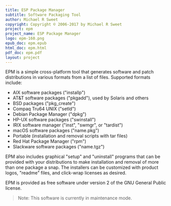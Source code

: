 ```yaml
---
title: ESP Package Manager
subtitle: Software Packaging Tool
author: Michael R Sweet
copyright: Copyright © 2006-2017 by Michael R Sweet
project: epm
project_name: ESP Package Manager
logo: epm-160.png
epub_doc: epm.epub
html_doc: epm.html
pdf_doc: epm.pdf
layout: project
---
```


EPM is a simple cross-platform tool that generates software and patch
distributions in various formats from a list of files.  Supported formats
include:

- AIX software packages ("installp")
- AT&T software packages ("pkgadd"), used by Solaris and others
- BSD packages ("pkg_create")
- Compaq Tru64 UNIX ("setld")
- Debian Package Manager ("dpkg")
- HP-UX software packages ("swinstall")
- IRIX software manager ("inst", "swmgr", or "tardist")
- macOS software packages ("name.pkg")
- Portable (installation and removal scripts with tar files)
- Red Hat Package Manager ("rpm")
- Slackware software packages ("name.tgz")

EPM also includes graphical "setup" and "uninstall" programs that can be
provided with your distributions to make installation and removal of more than
one package a snap.  The installers can be customized with product logos,
"readme" files, and click-wrap licenses as desired.

EPM is provided as free software under version 2 of the GNU General Public
license.

> Note: This software is currently in maintenance mode.
